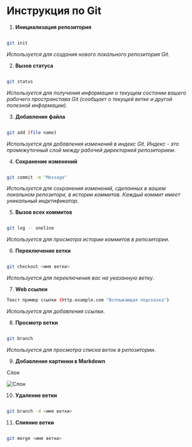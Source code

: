 # Инструкция по Git


1. **Инициализация репозитория**

```sh

git init

```

*Используется для создания нового локального репозитория Git*.

2. **Вызов статуса**

```sh

git status

```

*Используется для получения информации о текущем состонии вашего рабочего пространстава Git (сообщает о текущей ветке и другой полезной информации).*

3. **Добавление файла**

```sh

git add (file name)

```

*Используется для добавления изменений в индекс Git. Индекс - это промежуточный слой между рабочей директорией репозиторием.*

4. **Сохранение изменений**


```sh

git commit -m "Message"

```

*Используется для сохранения изменений, сделанных в вашем локальном репозитори, в истории коммитов. Каждый коммит имеет уникальный индетификатор.*

5. **Вызов всех коммитов**

```sh

git log -- oneline

```

*Используется для просмотра истории коммитов в репозитории.*

6. **Переключение ветки**

```sh

git checkout <имя ветки>

```

*Используется для переключения вас на указанную ветку*.

7. **Web ccылки**
```sh
Текст пример ссылки (http.example.com "Всплывающая подсказка")

 ```

*Используется для добавления ссылки*.

8. **Просмотр ветки**

```sh

git branch

```

*Используется для просмотра списка веток в репозитории*.

9. **Добавление картинки в Markdown**

Слон

![Слон](slon.jpg)



10. **Удаление ветки**

```sh

git branch -d <имя ветки>

```

11. **Слияние ветки**

```sh

git merge <имя ветки>

```













